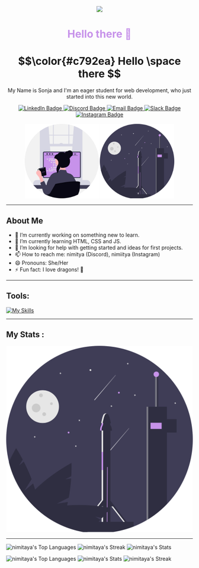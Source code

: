 <div id="header" align="center">
  <img src="https://media3.giphy.com/media/v1.Y2lkPTc5MGI3NjExYW5ka2gyMXBqdGhvbXJhOHBvaTdlZmc4eXF2dWxiYW9ud3BpdmV0eiZlcD12MV9pbnRlcm5hbF9naWZfYnlfaWQmY3Q9cw/8vvNfLiB5Wm9Zx0SWt/giphy.gif" width="200"/>

<h1 style="color: #c792ea">Hello there 👋</h1>

# $$\color{#c792ea} Hello \space there $$

My Name is Sonja and I'm an eager student for web development, who just started into this new world.

<div id="badges">
  <a href="">
  <img src="https://img.shields.io/badge/LinkedIn-blue?style=for-the-badge&logo=linkedin&logoColor=white" alt="LinkedIn Badge"/>
  </a>
  <a href="">
  <img src="https://img.shields.io/badge/Dicord-5865F2?style=for-the-badge&logo=discord&logoColor=white" alt="Discord Badge"/>
  </a>
  <a href="">
  <img src="https://img.shields.io/badge/Email-EA4335?style=for-the-badge&logo=gmail&logoColor=white" alt="Email Badge"/>
  </a>
  <a href="">
  <img src="https://img.shields.io/badge/Slack-4A154B?style=for-the-badge&logo=slack&logoColor=white" alt="Slack Badge"/>
  </a>
  <a href="">
  <img src="https://img.shields.io/badge/Instagram-FF0069?style=for-the-badge&logo=instagram&logoColor=white" alt="Instagram Badge"/>
  </a>
</div>
<img src="https://komarev.com/ghpvc/?username=nimitaya&style=flat-square&color=5865F2" alt=""/>
</div>

<div id="header" align="center">
<img src="./assets/img/svg/undraw_programmer_raqr.svg" height="200">
<img src="./assets/img/svg/undraw_relaunch-day_k3qo.svg" height="200">
</div>

---

## About Me

- 🔭 I’m currently working on something new to learn.
- 🌱 I’m currently learning HTML, CSS and JS.
- 🤔 I’m looking for help with getting started and ideas for first projects.
- 📫 How to reach me: nimitya (Discord), nimiitya (Instagram)
- 😄 Pronouns: She/Her
- ⚡ Fun fact: I love dragons! 🐉

---

## Tools:

[![My Skills](https://skillicons.dev/icons?i=vscode,github,html,css,tailwind,bootstrap,sass,js,ts,vite,react)](https://skillicons.dev)

---

## My Stats :

<picture>
  <source media="(prefers-color-scheme: dark)" srcset="./assets/img/svg/undraw_programmer_raqr.svg">
  <img alt="Text changing depending on mode. Light: 'So light!' Dark: 'So dark!'" src="./assets/img/svg/undraw_relaunch-day_k3qo.svg">
</picture>

---

![nimitaya's Top Languages](https://github-readme-stats.vercel.app/api/top-langs/?username=nimitaya&theme=nightowl&show_icons=true&hide_border=false&layout=compact)
![nimitaya's Streak](https://github-readme-streak-stats.herokuapp.com/?user=nimitaya&theme=nightowl&hide_border=false)
![nimitaya's Stats](https://github-readme-stats.vercel.app/api?username=nimitaya&theme=nightowl&show_icons=true&hide_border=false&count_private=true)

![nimitaya's Top Languages](https://github-readme-stats.vercel.app/api/top-langs/?username=nimitaya&theme=buefy&show_icons=true&hide_border=false&layout=compact)
![nimitaya's Stats](https://github-readme-stats.vercel.app/api?username=nimitaya&theme=buefy&show_icons=true&hide_border=false&count_private=true)
![nimitaya's Streak](https://github-readme-streak-stats.herokuapp.com/?user=nimitaya&theme=buefy&hide_border=false)

<!--
**Nimitya0711/nimitya0711** is a ✨ _special_ ✨ repository because its `README.md` (this file) appears on your GitHub profile.

Here are some ideas to get you started:

- 🔭 I’m currently working on ...
- 🌱 I’m currently learning ...
- 👯 I’m looking to collaborate on ...
- 🤔 I’m looking for help with ...
- 💬 Ask me about ...
- 📫 How to reach me: ...
- 😄 Pronouns: ...
- ⚡ Fun fact: ...
-->

<!-- Used for view Counter https://github.com/antonkomarev/github-profile-views-counter -->

<!-- <h1 color="#c792ea">Test</h1> -->
